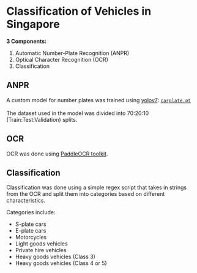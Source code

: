 # Classification of Vehicles in Singapore

**3 Components:**
1. Automatic Number-Plate Recognition (ANPR)
2. Optical Character Recognition (OCR)
3. Classification

## ANPR
A custom model for number plates was trained using [yolov7](https://github.com/WongKinYiu/yolov7): [<code>carplate.pt</code>](https://github.com/chunwee/vehicle-plate/blob/main/carplate.pt) 
\
\
The dataset used in the model was divided into 70:20:10 (Train:Test:Validation) splits.


## OCR
OCR was done using [PaddleOCR toolkit](https://github.com/PaddlePaddle/PaddleOCR).

## Classification
Classification was done using a simple regex script that takes in strings from the OCR and split them into categories based on different characteristics.

Categories include:
- S-plate cars
- E-plate cars
- Motorcycles
- Light goods vehicles
- Private hire vehicles
- Heavy goods vehicles (Class 3)
- Heavy goods vehicles (Class 4 or 5)

